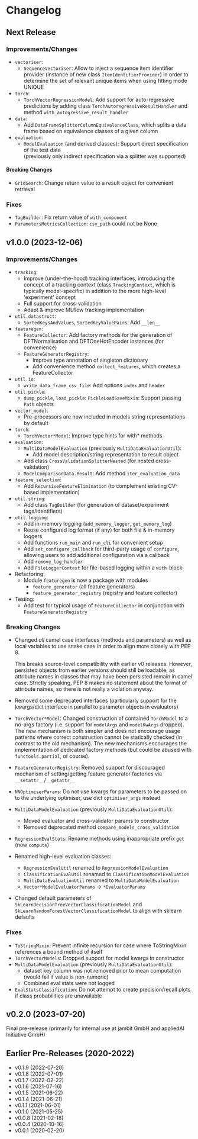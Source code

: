 # Changelog

## Next Release

### Improvements/Changes

* `vectoriser`:
  * `SequenceVectoriser`: Allow to inject a sequence item identifier provider
    (instance of new class `ItemIdentifierProvider`) in order to determine the set of
    relevant unique items when using fitting mode UNIQUE  
* `torch`:
  * `TorchVectorRegressionModel`: Add support for auto-regressive predictions
    by adding class `TorchAutoregressiveResultHandler` and method 
    `with_autogressive_result_handler`
* `data`:
  * Add `DataFrameSplitterColumnEquivalenceClass`, which splits a data frame
    based on equivalence classes of a given column
* `evaluation`:
  * `ModelEvaluation` (and derived classes): Support direct specification of the test data  
    (previously only indirect specification via a splitter was supported)

#### Breaking Changes

* `GridSearch`: Change return value to a result object for convenient retrieval

### Fixes

* `TagBuilder`: Fix return value of `with_component`  
* `ParametersMetricsCollection`: `csv_path` could not be None 

## v1.0.0 (2023-12-06) 

### Improvements/Changes

* `tracking`:
   * Improve (under-the-hood) tracking interfaces, introducing the concept of a tracking
     context (class `TrackingContext`, which is typically model-specific) in addition to the more
     high-level 'experiment' concept
   * Full support for cross-validation
   * Adapt & improve MLflow tracking implementation
* `util.datastruct`:
    * `SortedKeysAndValues`, `SortedKeyValuePairs`: Add `__len__`
* `featuregen`:
    * `FeatureCollector`: Add factory methods for the generation of
      DFTNormalisation and DFTOneHotEncoder instances (for convenience)
    * `FeatureGeneratorRegistry`:
        * Improve type annotation of singleton dictionary
        * Add convenience method `collect_features`, which creates a
          FeatureCollector
* `util.io`:
    * `write_data_frame_csv_file`: Add options `index` and `header`
* `util.pickle`:
    * `dump_pickle`, `load_pickle`: `PickleLoadSaveMixin`: Support passing `Path` objects
* `vector_model`:
    *  Pre-processors are now included in models string representations by default 
* `torch`:
    * `TorchVector*Model`: Improve type hints for with* methods 
* `evaluation`:
    * `MultiDataModelEvaluation` (previously `MultiDataEvaluationUtil`):
       * Add model description/string representation to result object
    * Add class `CrossValidationSplitterNested` (for nested cross-validation)
    * `ModelComparisonData.Result`: Add method `iter_evaluation_data`
* `feature_selection`:
    * Add `RecursiveFeatureElimination` (to complement existing CV-based implementation)
* `util.string`:
    * Add class `TagBuilder` (for generation of dataset/experiment tags/identifiers)
* `util.logging`:
    * Add in-memory logging (`add_memory_logger`, `get_memory_log`)
    * Reuse configured log format (if any) for both file & in-memory loggers
    * Add functions `run_main` and `run_cli` for convenient setup
    * Add `set_configure_callback` for third-party usage of `configure`, allowing
      users to add additional configuration via a callback
    * Add `remove_log_handler`
    * Add `FileLoggerContext` for file-based logging within a `with`-block
* Refactoring:
    * Module `featuregen` is now a package with modules
       * `feature_generator` (all feature generators)
       * `feature_generator_registry` (registry and feature collector) 
* Testing:
    * Add test for typical usage of `FeatureCollector` in conjunction with
      `FeatureGeneratorRegistry`  

### Breaking Changes

* Changed *all* camel case interfaces (methods and parameters) as well as
  local variables to use snake case in order to align more closely with PEP 8.

  This breaks source-level compatibility with earlier v0 releases.
  However, persisted objects from earlier versions should still be loadable,
  as attribute names in classes that may have been persisted remain in
  camel case. Strictly speaking, PEP 8 makes no statement about the
  format of attribute names, so there is not really a violation anyway.
*  Removed some deprecated interfaces (particularly support for the
   kwargs/dict interface in parallel to parameter objects in evaluators)
* `TorchVector*Model`: Changed construction of contained `TorchModel` to a 
  no-args factory (i.e. support for `modelArgs` and `modelKwArgs` dropped). 
  The new mechanism is both simpler and does not encourage usage patterns 
  where correct construction cannot be statically checked (in contrast to the 
  old mechanism). The new mechanisms encourages the implementation of
  dedicated factory methods (but could be abused with `functools.partial`,
  of course).
* `FeatureGeneratorRegistry`:
  Removed support for discouraged mechanism of setting/getting feature
  generator factories via `__setattr__`/`__getattr__`
* `NNOptimiserParams`: Do not use kwargs for parameters to be passed on 
  to the underlying optimiser, use dict `optimiser_args` instead
* `MultiDataModelEvaluation` (previously `MultiDataEvaluationUtil`):
  * Moved evaluator and cross-validator params to constructor
  * Removed deprecated method `compare_models_cross_validation`
* `RegressionEvalStats`: Rename methods using inappropriate prefix `get` (now `compute`)
* Renamed high-level evaluation classes:
   * `RegressionEvalUtil` renamed to `RegressionModelEvaluation`
   * `ClassificationEvalUtil` renamed to `ClassificationModelEvaluation`
   * `MultiDataEvaluationUtil` renamed to `MultiDataModelEvaluation`
   * `Vector*ModelEvaluatorParams` -> `*EvaluatorParams`
* Changed default parameters of `SkLearnDecisionTreeVectorClassificationModel`
  and `SkLearnRandomForestVectorClassificationModel` to align with sklearn
  defaults

### Fixes

* `ToStringMixin`:
  Prevent infinite recursion for case where ToStringMixin references a bound
  method of itself
* `TorchVectorModels`: Dropped support for model kwargs in constructor
* `MultiDataModelEvaluation` (previously `MultiDataEvaluationUtil`): 
  * dataset key column was not removed prior to mean computation (would fail if 
    value is non-numeric)
  * Combined eval stats were not logged
* `EvalStatsClassification`: Do not attempt to create precision/recall plots if
  class probabilities are unavailable

## v0.2.0 (2023-07-20)

Final pre-release (primarily for internal use at jambit GmbH
and appliedAI Initiative GmbH)


## Earlier Pre-Releases (2020-2022)

* v0.1.9 (2022-07-20)
* v0.1.8 (2022-07-01)
* v0.1.7 (2022-02-22)
* v0.1.6 (2021-07-16)
* v0.1.5 (2021-06-22)
* v0.1.4 (2021-06-21)
* v0.1.1 (2021-06-01)
* v0.1.0 (2021-05-25)
* v0.0.8 (2021-02-18)
* v0.0.4 (2020-10-16)
* v0.0.1 (2020-02-20)

